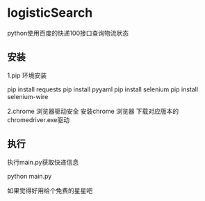 # logisticSearch
python使用百度的快递100接口查询物流状态

## 安装
1.pip 环境安装

pip install requests
pip install pyyaml
pip install selenium
pip install selenium-wire

2.chrome 浏览器驱动安全
安装chrome 浏览器
下载对应版本的chromedriver.exe驱动
## 执行
执行main.py获取快递信息

python main.py

如果觉得好用给个免费的星星吧
